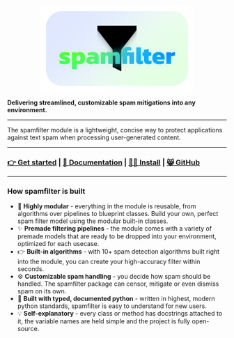 <p align="center">
    <img src="https://raw.githubusercontent.com/mags0ft/spamfilter/master/docs/assets/icon-white-box.png" alt="Spamfilter logo" width=350>
</p>

**Delivering streamlined, customizable spam mitigations into any environment.**

---
The spamfilter module is a lightweight, concise way to protect applications against text spam when processing user-generated content.

---
### [**👉 Get started**](./get_started.md) | [**📕 Documentation**](./documentation.md) | [**👩‍💻 Install**](./installation.md) | [**😸 GitHub**](https://github.com/mags0ft/spamfilter)
---

### How spamfilter is built

- 🎨 **Highly modular** - everything in the module is reusable, from algorithms over pipelines to blueprint classes. Build your own, perfect spam filter model using the modular built-in classes.
- ✨ **Premade filtering pipelines** - the module comes with a variety of premade models that are ready to be dropped into your environment, optimized for each usecase.
- 👉 **Built-in algorithms** - with 10+ spam detection algorithms built right into the module, you can create your high-accuracy filter within seconds.
- ⚙️ **Customizable spam handling** - you decide how spam should be handled. The spamfilter package can censor, mitigate or even dismiss spam on its own.
- 🐍 **Built with typed, documented python** - written in highest, modern python standards, spamfilter is easy to understand for new users.
- 💡 **Self-explanatory** - every class or method has docstrings attached to it, the variable names are held simple and the project is fully open-source.